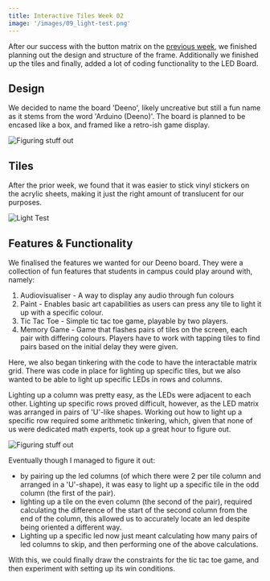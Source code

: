 ```yaml
---
title: Interactive Tiles Week 02
image: '/images/09_light-test.png'
---
```


After our success with the button matrix on the [previous week](./interactivetiles-01), we finished planning out the design and structure of the frame. Additionally we finished up the tiles and finally, added a lot of coding functionality to the LED Board.

## Design

We decided to name the board 'Deeno', likely uncreative but still a fun name as it stems from the word 'Arduino (Deeno)'. The board is planned to be encased like a box, and framed like a retro-ish game display.


![Figuring stuff out](/images/09_designing.png)

## Tiles

After the prior week, we found that it was easier to stick vinyl stickers on the acrylic sheets, making it just the right amount of translucent for our purposes.

![Light Test](/images/09_light-test.png)

## Features & Functionality

We finalised the features we wanted for our Deeno board. They were a collection of fun features that students in campus could play around with, namely:
1. Audiovisualiser - A way to display any audio through fun colours
2. Paint - Enables basic art capabilities as users can press any tile to light it up with a specific colour.
3. Tic Tac Toe - Simple tic tac toe game, playable by two players.
4. Memory Game - Game that flashes pairs of tiles on the screen, each pair with differing colours. Players have to work with tapping tiles to find pairs based on the initial delay they were given.

Here, we also began tinkering with the code to have the interactable matrix grid. There was code in place for lighting up specific tiles, but we also wanted to be able to light up specific LEDs in rows and columns.

Lighting up a column was pretty easy, as the LEDs were adjacent to each other. Lighting up specific rows proved difficult, however, as the LED matrix was arranged in pairs of 'U'-like shapes. Working out how to light up a specific row required some arithmetic tinkering, which, given that none of us were dedicated math experts, took up a great hour to figure out.

![Figuring stuff out](/images/09_figuring.png)

Eventually though I managed to figure it out:
- by pairing up the led columns (of which there were 2 per tile column and arranged in a 'U'-shape), it was easy to light up a specific tile in the odd column (the first of the pair). 
- lighting up a tile on the even column (the second of the pair), required calculating the difference of the start of the second column from the end of the column, this allowed us to accurately locate an led despite being oriented a different way.
- Lighting up a specific led now just meant calculating how many pairs of led columns to skip, and then performing one of the above calculations.

With this, we could finally draw the constraints for the tic tac toe game, and then experiment with setting up its win conditions.